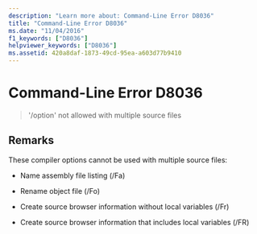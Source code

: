```yaml
---
description: "Learn more about: Command-Line Error D8036"
title: "Command-Line Error D8036"
ms.date: "11/04/2016"
f1_keywords: ["D8036"]
helpviewer_keywords: ["D8036"]
ms.assetid: 420a8daf-1873-49cd-95ea-a603d77b9410
---
```

# Command-Line Error D8036

> '/option' not allowed with multiple source files

## Remarks

These compiler options cannot be used with multiple source files:

- Name assembly file listing (/Fa)

- Rename object file (/Fo)

- Create source browser information without local variables (/Fr)

- Create source browser information that includes local variables (/FR)
